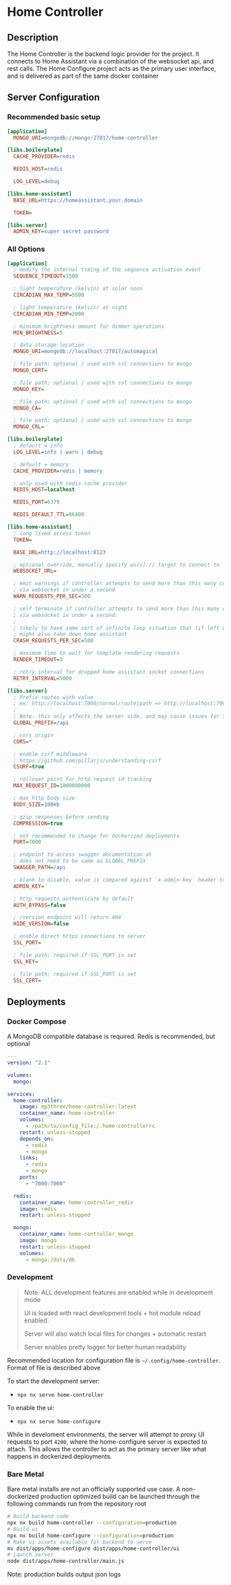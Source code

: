 # Home Controller

## Description

The Home Controller is the backend logic provider for the project. It connects to Home Assistant via a combination of the websocket api, and rest calls.
The Home Configure project acts as the primary user interface, and is delivered as part of the same docker container

## Server Configuration

### Recommended basic setup

```ini
[application]
  MONGO_URI=mongodb://mongo:27017/home-controller

[libs.boilerplate]
  CACHE_PROVIDER=redis

  REDIS_HOST=redis

  LOG_LEVEL=debug

[libs.home-assistant]
  BASE_URL=https://homeassistant.your.domain

  TOKEN=

[libs.server]
  ADMIN_KEY=super secret password
```

### All Options

```ini
[application]
  ; modify the internal timing of the sequence activation event
  SEQUENCE_TIMEOUT=1500

  ; light temperature (kelvin) at solar noon
  CIRCADIAN_MAX_TEMP=5500

  ; light temperature (kelvin) at night
  CIRCADIAN_MIN_TEMP=2000

  ; minimum brightness amount for dimmer operations
  MIN_BRIGHTNESS=5

  ; data storage location
  MONGO_URI=mongodb://localhost:27017/automagical

  ; file path; optional / used with ssl connections to mongo
  MONGO_CERT=

  ; file path; optional / used with ssl connections to mongo
  MONGO_KEY=

  ; file path; optional / used with ssl connections to mongo
  MONGO_CA=

  ; file path; optional / used with ssl connections to mongo
  MONGO_CRL=

[libs.boilerplate]
  ; default = info
  LOG_LEVEL=info | warn | debug

  ; default = memory
  CACHE_PROVIDER=redis | memory

  ; only used with redis cache provider
  REDIS_HOST=localhost

  REDIS_PORT=6379

  REDIS_DEFAULT_TTL=86400

[libs.home-assistant]
  ; long lived access token
  TOKEN=

  BASE_URL=http://localhost:8123

  ; optional override, manually specify ws[s]:// target to connect to
  WEBSOCKET_URL=

  ; emit warnings if controller attempts to send more than this many commands
  ; via websocket in under a second
  WARN_REQUESTS_PER_SEC=300

  ; self terminate if controller attempts to send more than this many commands
  ; via websocket in under a second.
  ;
  ; likely to have some sort of infinite loop situation that (if left unattended)
  ; might also take down home assistant
  CRASH_REQUESTS_PER_SEC=500

  ; maximum time to wait for template rendering requests
  RENDER_TIMEOUT=3

  ; retry interval for dropped home assistant socket connections
  RETRY_INTERVAL=5000

[libs.server]
  ; Prefix routes with value
  ; ex: http://localhost:7000/normal/route/path => http://localhost:7000/api/normal/route/path
  ;
  ; Note: this only affects the server side, and may cause issues for some ui layer code
  GLOBAL_PREFIX=/api

  ; cors origin
  CORS=*

  ; enable csrf middleware
  ; https://github.com/pillarjs/understanding-csrf
  CSURF=true

  ; rollover point for http request id tracking
  MAX_REQUEST_ID=1000000000

  ; max http body size
  BODY_SIZE=100kb

  ; gzip responses before sending
  COMPRESSION=true

  ; not recommended to change for dockerized deployments
  PORT=7000

  ; endpoint to access swagger documentation at
  ; does not need to be same as GLOBAL_PREFIX
  SWAGGER_PATH=/api

  ; blank to disable, value is compared against `x-admin-key` header to authenticate
  ADMIN_KEY=

  ; http requests authenticate by default
  AUTH_BYPASS=false

  ; /version endpoint will return 404
  HIDE_VERSION=false

  ; enable direct https connections to server
  SSL_PORT=

  ; file path; required if SSL_PORT is set
  SSL_KEY=

  ; file path; required if SSL_PORT is set
  SSL_CERT=

```

## Deployments

### Docker Compose

A MongoDB compatible database is required. Redis is recommended, but optional

```yaml
---
version: "2.1"

volumes:
  mongo:

services:
  home-controller:
    image: mp3three/home-controller:latest
    container_name: home-controller
    volumes:
      - /path/to/config_file:/.home-controllerrc
    restart: unless-stopped
    depends_on:
      - redis
      - mongo
    links:
      - redis
      - mongo
    ports:
      - "7000:7000"

  redis:
    container_name: home-controller_redis
    image: redis
    restart: unless-stopped

  mongo:
    container_name: home-controller_mongo
    image: mongo
    restart: unless-stopped
    volumes:
      - mongo:/data/db

```

### Development

> Note: ALL development features are enabled while in development mode
>
> UI is loaded with react development tools + hot module reload enabled.
>
> Server will also watch local files for changes + automatic restart
>
> Server enables pretty logger for better human readability

Recommended location for configuration file is `~/.config/home-controller`. Format of file is described above

To start the development server:

- `npx nx serve home-controller`

To enable the ui:

- `npx nx serve home-configure`

While in develoment environments, the server will attempt to proxy UI requests to port `4200`, where the home-configure server is expected to attach.
This allows the controller to act as the primary server like what happens in dockerized deployments.

### Bare Metal

Bare metal installs are not an officially supported use case. A non-dockerized production optimized build can be launched through the following commands run from the repository root

```bash
# Build backend code
npx nx build home-controller --configuration=production
# Build ui
npx nx build home-configure --configuration=production
# Make ui assets available for backend to serve
mv dist/apps/home-configure dist/apps/home-controller/ui
# Launch server
node dist/apps/home-controller/main.js
```

Note: production builds output json logs
